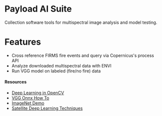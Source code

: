 # Payload AI Suite
Collection software tools for multispectral image analysis and model testing.

# Features
- Cross reference FIRMS fire events and query via Copernicus's process API
- Analyze downloaded multispectral data with ENVI
- Run VGG model on labeled (fire/no fire) data

#### Resources
- [Deep Learning in OpenCV](https://github.com/opencv/opencv/wiki/Deep-Learning-in-OpenCV)
- [VGG Onnx How To](https://github.com/onnx/models/blob/main/validated/vision/classification/vgg/train_vgg.ipynb)
- [ImageNet Demo](https://navigu.net/#imagenet)
- [Satellite Deep Learning Techniques](https://github.com/satellite-image-deep-learning/techniques)

